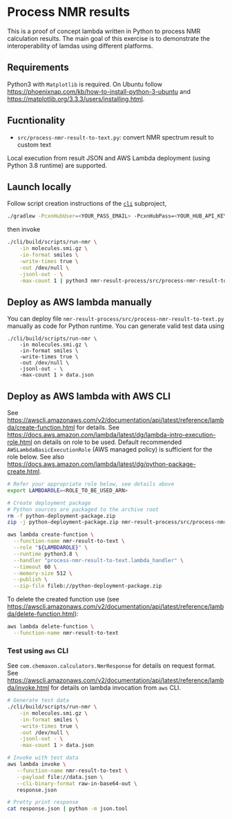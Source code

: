 Process NMR results
===================

This is a proof of concept lambda written in Python to process NMR calculation results. The main goal of this
exercise is to demonstrate the interoperability of lamdas using different platforms.

Requirements
------------

Python3 with `Matplotlib` is required. On Ubuntu follow <https://phoenixnap.com/kb/how-to-install-python-3-ubuntu> and 
<https://matplotlib.org/3.3.3/users/installing.html>.

Fucntionality
-------------

 - `src/process-nmr-result-to-text.py`: convert NMR spectrum result to custom text 

Local execution from result JSON and AWS Lambda deployment (using Python 3.8 runtime) are supported.



Launch locally
--------------

Follow script creation instructions of the [`cli`](../cli/README.md) subproject,


``` bash
./gradlew -PcxnHubUser=<YOUR_PASS_EMAIL> -PcxnHubPass=<YOUR_HUB_API_KEY> :cli:createScripts
```

then invoke

``` bash
./cli/build/scripts/run-nmr \
    -in molecules.smi.gz \
    -in-format smiles \
    -write-times true \
    -out /dev/null \
    -jsonl-out - \
    -max-count 1 | python3 nmr-result-process/src/process-nmr-result-to-text.py
```

Deploy as AWS lambda manually
-----------------------------

You can deploy file `nmr-result-process/src/process-nmr-result-to-text.py` manually as code for Python runtime. You can generate valid test data
using

```
./cli/build/scripts/run-nmr \
    -in molecules.smi.gz \
    -in-format smiles \
    -write-times true \
    -out /dev/null \
    -jsonl-out - \
    -max-count 1 > data.json
```

Deploy as AWS lambda with AWS CLI
---------------------------------

See <https://awscli.amazonaws.com/v2/documentation/api/latest/reference/lambda/create-function.html> for details.
See <https://docs.aws.amazon.com/lambda/latest/dg/lambda-intro-execution-role.html> on details on role to be used. Default recommended 
`AWSLambdaBasicExecutionRole` (AWS managed policy) is sufficient for the role below. See also
<https://docs.aws.amazon.com/lambda/latest/dg/python-package-create.html>.


``` bash
# Refer your appropriate role below, see details above
export LAMBDAROLE=<ROLE_TO_BE_USED_ARN>

# Create deployment package
# Python sources are packaged to the archive root
rm -f python-deployment-package.zip 
zip -j python-deployment-package.zip nmr-result-process/src/process-nmr-result-to-text.py

aws lambda create-function \
  --function-name nmr-result-to-text \
  --role "${LAMBDAROLE}" \
  --runtime python3.8 \
  --handler "process-nmr-result-to-text.lambda_handler" \
  --timeout 60 \
  --memory-size 512 \
  --publish \
  --zip-file fileb://python-deployment-package.zip
```

To delete the created function use (see <https://awscli.amazonaws.com/v2/documentation/api/latest/reference/lambda/delete-function.html>):

``` bash
aws lambda delete-function \
  --function-name nmr-result-to-text
```

### Test using `aws` CLI


See `com.chemaxon.calculators.NmrResponse` for details on request format. 
See <https://awscli.amazonaws.com/v2/documentation/api/latest/reference/lambda/invoke.html> for details on lambda invocation from `aws` CLI.


``` bash
# Generate test data
./cli/build/scripts/run-nmr \
    -in molecules.smi.gz \
    -in-format smiles \
    -write-times true \
    -out /dev/null \
    -jsonl-out - \
    -max-count 1 > data.json

# Invoke with test data
aws lambda invoke \
   --function-name nmr-result-to-text \
   --payload file://data.json \
   --cli-binary-format raw-in-base64-out \
   response.json

# Pretty print response
cat response.json | python -m json.tool
```
